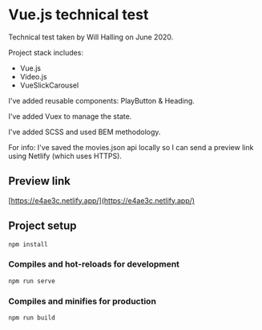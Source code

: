# Vue.js technical test

Technical test taken by Will Halling on June 2020. 

Project stack includes:
 
* Vue.js
* Video.js
* VueSlickCarousel

I've added reusable components: PlayButton & Heading.

I've added Vuex to manage the state.

I've added SCSS and used BEM methodology.

For info: I've saved the movies.json api locally so I can send a preview link using Netlify (which uses HTTPS).

## Preview link
[https://e4ae3c.netlify.app/](https://e4ae3c.netlify.app/)

## Project setup
```
npm install
```

### Compiles and hot-reloads for development
```
npm run serve
```

### Compiles and minifies for production
```
npm run build
```
